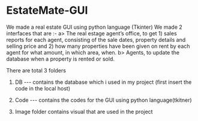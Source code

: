 # EstateMate-GUI
We made a real estate GUI using python language (Tkinter)
We made 2 interfaces that are :-
a>  The real estage agent’s office, to get 1) sales reports for each agent, consisting of the sale dates, property details
and selling price and 2) how many properties have been given on rent by each agent for what amount, in
which area, when.
b>  Agents, to update the database when a property is rented or sold.



There are total 3 folders
1. DB --- contains the database which i used in my project (first insert the code in the local host)

2. Code --- contains the codes for the GUI using python language(tkitner)

3. Image folder contains visual that are used in the project
